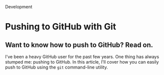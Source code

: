 <!--Kicker-->Development
# <!--Title-->Pushing to GitHub with Git
## <!--Subtitle-->Want to know how to push to GitHub? Read on.

I've been a heavy GitHub user for the past few years. One thing has always stumped me: pushing to GitHub. In this article, I'll cover how you can easily push to GitHub using the `git` command-line utility.

